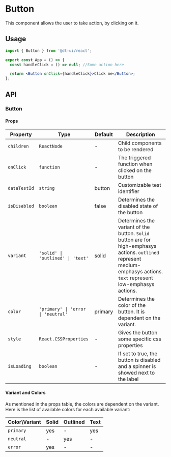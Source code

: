 # Button

This component allows the user to take action, by clicking on it.

## Usage

```jsx
import { Button } from '@dt-ui/react';

export const App = () => {
  const handleClick = () => null; //Some action here

  return <Button onClick={handleClick}>Click me</Button>;
};
```

## API

### Button

#### Props

| Property     | Type                               | Default | Description                                                                                                                                                              |
| ------------ | ---------------------------------- | ------- | ------------------------------------------------------------------------------------------------------------------------------------------------------------------------ |
| `children`   | `ReactNode`                        | -       | Child components to be rendered                                                                                                                                          |
| `onClick`    | `function`                         | -       | The triggered function when clicked on the button                                                                                                                        |
| `dataTestId` | `string`                           | button  | Customizable test identifier                                                                                                                                             |
| `isDisabled` | `boolean`                          | false   | Determines the disabled state of the button                                                                                                                              |
| `variant`    | `'solid' \| 'outlined' \| 'text'`  | solid   | Determines the variant of the button. `Solid` button are for high-emphasys actions. `outlined` represent medium-emphasys actions. `text` represent low-emphasys actions. |
| `color`      | `'primary' \| 'error \| 'neutral'` | primary | Determines the color of the button. It is dependent on the variant.                                                                                                      |
| `style`      | `React.CSSProperties`              | -       | Gives the button some specific css properties                                                                                                                            |
| `isLoading`  | `boolean`                          | -       | If set to true, the button is disabled and a spinner is showed next to the label                                                                                         |

#### Variant and Colors

As mentioned in the props table, the colors are dependent on the variant. Here is the list of available colors for each available variant:

| Color\Variant | Solid | Outlined | Text |
| ------------- | ----- | -------- | ---- |
| `primary`     | yes   | -        | yes  |
| `neutral`     | -     | yes      | -    |
| `error`       | yes   | -        | -    |
